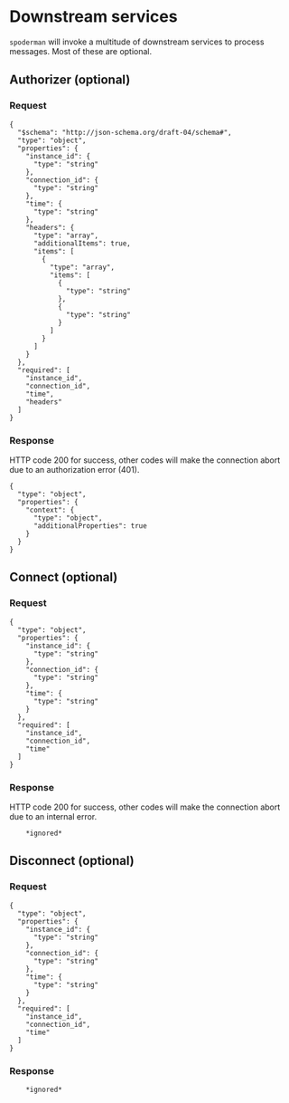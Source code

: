 # Downstream services

`spoderman` will invoke a multitude of downstream services to process messages. Most of these are optional.


## Authorizer (optional)

### Request

```
{
  "$schema": "http://json-schema.org/draft-04/schema#",
  "type": "object",
  "properties": {
    "instance_id": {
      "type": "string"
    },
    "connection_id": {
      "type": "string"
    },
    "time": {
      "type": "string"
    },
    "headers": {
      "type": "array",
      "additionalItems": true,
      "items": [
        {
          "type": "array",
          "items": [
            {
              "type": "string"
            },
            {
              "type": "string"
            }
          ]
        }
      ]
    }
  },
  "required": [
    "instance_id",
    "connection_id",
    "time",
    "headers"
  ]
}
```

### Response

HTTP code 200 for success, other codes will make the connection abort due to an authorization error (401).

```
{
  "type": "object",
  "properties": {
    "context": {
      "type": "object",
      "additionalProperties": true
    }
  }
}
```

## Connect (optional)

### Request

```
{
  "type": "object",
  "properties": {
    "instance_id": {
      "type": "string"
    },
    "connection_id": {
      "type": "string"
    },
    "time": {
      "type": "string"
    }
  },
  "required": [
    "instance_id",
    "connection_id",
    "time"
  ]
}
```

### Response

HTTP code 200 for success, other codes will make the connection abort due to an internal error.

```
    *ignored*
```

## Disconnect (optional)

### Request

```
{
  "type": "object",
  "properties": {
    "instance_id": {
      "type": "string"
    },
    "connection_id": {
      "type": "string"
    },
    "time": {
      "type": "string"
    }
  },
  "required": [
    "instance_id",
    "connection_id",
    "time"
  ]
}
```

### Response

```
    *ignored*
```
